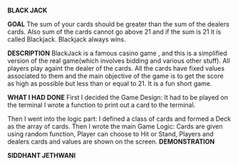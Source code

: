 **BLACK JACK**

**GOAL**
The sum of your cards should be greater than the sum of the dealers cards.
Also sum of the cards cannot go above 21 and if the sum is 21 it is called Blackjack.
Blackjack always wins.

**DESCRIPTION**
BlackJack is a famous casino game , and this is a simplified version of the real game(which involves bidding and various other stuff).
All players play againt the dealer of the cards.
All the cards have fixed values associated to them and the main objective of the game is
to get the score as high as possible but less than or equal to 21.
It is a fun short game.

**WHAT I HAD DONE**
First I decided the Game Design:
It had to be played on the terminal
I wrote a function to print out a card to the terminal.

Then I went into the logic part:
I defined a class of cards and formed a Deck as the array of cards.
Then I wrote the main Game Logic:
Cards are given using random function,
Player can choose to Hit or Stand,
Players and dealers cards and values are shown on the screen.
**DEMONSTRATION**

**SIDDHANT JETHWANI**
